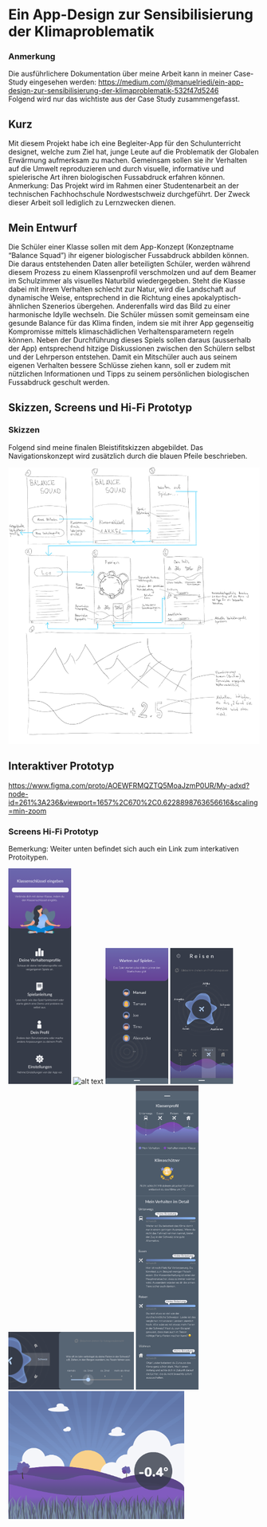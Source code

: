 # Ein App-Design zur Sensibilisierung der Klimaproblematik

### Anmerkung
Die ausführlichere Dokumentation über meine Arbeit kann in meiner Case-Study eingesehen werden: https://medium.com/@manuelriedi/ein-app-design-zur-sensibilisierung-der-klimaproblematik-532f47d5246 </br>
Folgend wird nur das wichtiste aus der Case Study zusammengefasst. 

## Kurz 
Mit diesem Projekt habe ich eine Begleiter-App für den Schulunterricht designet, welche zum Ziel hat, junge Leute auf die Problematik der Globalen Erwärmung aufmerksam zu machen. Gemeinsam sollen sie ihr Verhalten auf die Umwelt reproduzieren und durch visuelle, informative und spielerische Art ihren biologischen Fussabdruck erfahren können.
Anmerkung: Das Projekt wird im Rahmen einer Studentenarbeit an der technischen Fachhochschule Nordwestschweiz durchgeführt. Der Zweck dieser Arbeit soll lediglich zu Lernzwecken dienen.

## Mein Entwurf
Die Schüler einer Klasse sollen mit dem App-Konzept (Konzeptname “Balance Squad”) ihr eigener biologischer Fussabdruck abbilden können. Die daraus entstehenden Daten aller beteiligten Schüler, werden während diesem Prozess zu einem Klassenprofil verschmolzen und auf dem Beamer im Schulzimmer als visuelles Naturbild wiedergegeben. Steht die Klasse dabei mit ihrem Verhalten schlecht zur Natur, wird die Landschaft auf dynamische Weise, entsprechend in die Richtung eines apokalyptisch-ähnlichen Szenerios übergehen. Anderenfalls wird das Bild zu einer harmonische Idylle wechseln. Die Schüler müssen somit gemeinsam eine gesunde Balance für das Klima finden, indem sie mit ihrer App gegenseitig Kompromisse mittels klimaschädlichen Verhaltensparametern regeln können. Neben der Durchführung dieses Spiels sollen daraus (ausserhalb der App) entsprechend hitzige Diskussionen zwischen den Schülern selbst und der Lehrperson entstehen.
Damit ein Mitschüler auch aus seinem eigenen Verhalten bessere Schlüsse ziehen kann, soll er zudem mit nützlichen Informationen und Tipps zu seinem persönlichen biologischen Fussabdruck geschult werden.

## Skizzen, Screens und Hi-Fi Prototyp
### Skizzen
Folgend sind meine finalen Bleistifitskizzen abgebildet. Das Navigationskonzept wird zusätzlich durch die blauen Pfeile beschrieben.

![Test](./Skizzen/SkizzenJPG.jpg)


## Interaktiver Prototyp
https://www.figma.com/proto/AOEWFRMQZTQ5MoaJzmP0UR/My-adxd?node-id=261%3A236&viewport=1657%2C670%2C0.6228898763656616&scaling=min-zoom

### Screens Hi-Fi Prototyp
Bemerkung: Weiter unten befindet sich auch ein Link zum interkativen Protoitypen. 

<img src="./SingleScreens/Start-Screen.png" alt="alt text" width="25%" height="25%">
<img src="./SingleScreens/Schlüssel-Screen.png" alt="alt text" width="25%" height="25%">
<img src="./SingleScreens/Warte-Screen.png" alt="alt text" width="25%" height="25%">
<img src="./SingleScreens/Portrait-Screen.png" alt="alt text" width="25%" height="25%">
<img src="./SingleScreens/Bearbeitungs-Screen.png" alt="alt text" width="50%" height="50%">
<img src="./SingleScreens/Detail-Screen.png" alt="alt text" width="25%" height="25%">
<img src="./SingleScreens/Beamer.png" alt="alt text" width="70%" height="70%">


